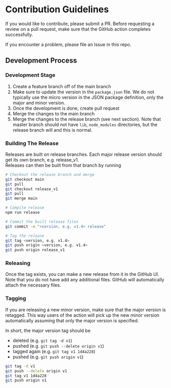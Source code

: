 # Contribution Guidelines

If you would like to contribute, please submit a PR. Before requesting a
review on a pull request, make sure that the GitHub action completes
successfully.

If you encounter a problem, please file an Issue in this repo.

## Development Process

### Development Stage

1. Create a feature branch off of the main branch
2. Make sure to update the version in the `package.json` file. We do not typically use the micro version in the JSON package
definition, only the major and minor version.
3. Once the development is done, create pull request
4. Merge the changes to the main branch
5. Merge the changes to the release branch (see next section). Note that master branch should not have `lib`, `node_modules` directories, but the release branch will and this is normal.

### Building The Release

Releases are built on release branches. Each major release version should get
its own branch, e.g. release_v1.  
Releases can then be built from that branch by running

```bash
# Checkout the release branch and merge
git checkout main
git pull
git checkout release_v1
git pull
git merge main

# Compile release
npm run release

# Commit the built release files
git commit -m "<version, e.g. v1.4> release"

# Tag the release
git tag <version, e.g. v1.4>
git push origin <version, e.g. v1.4>
git push origin release_v1
```

### Releasing

Once the tag exists, you can make a new release from it in the GitHub UI.
Note that you do not have add any additional files. GitHub will
automatically attach the necessary files.

### Tagging

If you are releasing a new minor version, make sure that the major version
is retagged. This way users of the action will pick up the new minor
version automatically assuming that only the major version is specified.

In short, the major version tag should be
* deleted (e.g. `git tag -d v1`)
* pushed (e.g. `git push --delete origin v1`)
* tagged again (e.g. `git tag v1 1d4a228`)
* pushed (e.g. `git push origin v1`)

```bash
git tag -d v1
git push --delete origin v1
git tag v1 1d4a228
git push origin v1
```



